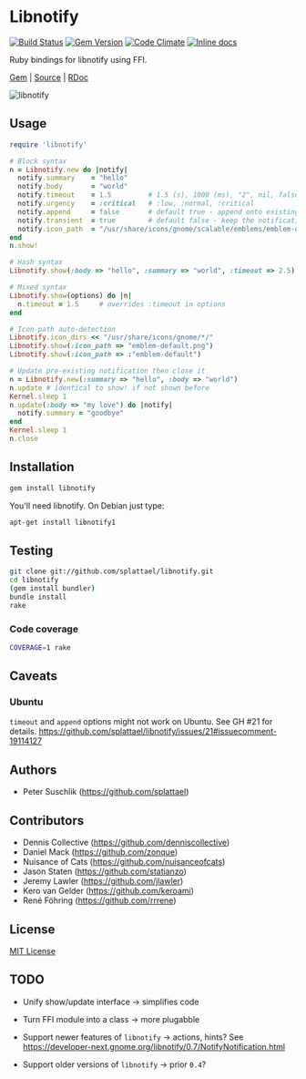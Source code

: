 # Libnotify

[![Build Status](https://travis-ci.org/splattael/libnotify.png?branch=master)](https://travis-ci.org/splattael/libnotify) [![Gem Version](https://badge.fury.io/rb/libnotify.png)](http://badge.fury.io/rb/libnotify) [![Code Climate](https://codeclimate.com/github/splattael/libnotify.png)](https://codeclimate.com/github/splattael/libnotify) [![Inline docs](http://inch-pages.github.io/github/splattael/libnotify.png)](http://inch-pages.github.io/github/splattael/libnotify)

Ruby bindings for libnotify using FFI.

[Gem](https://rubygems.org/gems/libnotify) |
[Source](https://github.com/splattael/libnotify) |
[RDoc](http://rubydoc.info/github/splattael/libnotify/master)

![libnotify](http://github.com/splattael/libnotify/raw/master/libnotify.png)

## Usage

```ruby
require 'libnotify'

# Block syntax
n = Libnotify.new do |notify|
  notify.summary    = "hello"
  notify.body       = "world"
  notify.timeout    = 1.5         # 1.5 (s), 1000 (ms), "2", nil, false
  notify.urgency    = :critical   # :low, :normal, :critical
  notify.append     = false       # default true - append onto existing notification
  notify.transient  = true        # default false - keep the notifications around after display
  notify.icon_path  = "/usr/share/icons/gnome/scalable/emblems/emblem-default.svg"
end
n.show!

# Hash syntax
Libnotify.show(:body => "hello", :summary => "world", :timeout => 2.5)

# Mixed syntax
Libnotify.show(options) do |n|
  n.timeout = 1.5     # overrides :timeout in options
end

# Icon path auto-detection
Libnotify.icon_dirs << "/usr/share/icons/gnome/*/"
Libnotify.show(:icon_path => "emblem-default.png")
Libnotify.show(:icon_path => :"emblem-default")

# Update pre-existing notification then close it
n = Libnotify.new(:summary => "hello", :body => "world")
n.update # identical to show! if not shown before
Kernel.sleep 1
n.update(:body => "my love") do |notify|
  notify.summary = "goodbye"
end
Kernel.sleep 1
n.close
```

## Installation

```bash
gem install libnotify
```

You'll need libnotify. On Debian just type:

```bash
apt-get install libnotify1
```

## Testing

```bash
git clone git://github.com/splattael/libnotify.git
cd libnotify
(gem install bundler)
bundle install
rake
```

### Code coverage

```bash
COVERAGE=1 rake
```

## Caveats

### Ubuntu

`timeout` and `append` options might not work on Ubuntu.
See GH #21 for details.
https://github.com/splattael/libnotify/issues/21#issuecomment-19114127

## Authors

* Peter Suschlik (https://github.com/splattael)

## Contributors

* Dennis Collective (https://github.com/denniscollective)
* Daniel Mack (https://github.com/zonque)
* Nuisance of Cats (https://github.com/nuisanceofcats)
* Jason Staten (https://github.com/statianzo)
* Jeremy Lawler (https://github.com/jlawler)
* Kero van Gelder (https://github.com/keroami)
* René Föhring (https://github.com/rrrene)

## License

[MIT License](http://www.opensource.org/licenses/MIT)

## TODO

* Unify show/update interface
  -> simplifies code

* Turn FFI module into a class
  -> more plugabble

* Support newer features of `libnotify`
  -> actions, hints?
  See https://developer-next.gnome.org/libnotify/0.7/NotifyNotification.html

* Support older versions of `libnotify`
  -> prior `0.4`?
